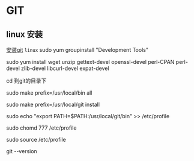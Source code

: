 # GIT
## linux 安装
[安装git](https://blog.csdn.net/qq_28903377/article/details/86148687)
```linux```
sudo yum groupinstall "Development Tools"

sudo yum install wget unzip gettext-devel openssl-devel perl-CPAN perl-devel zlib-devel libcurl-devel expat-devel

cd 到git的目录下

sudo make prefix=/usr/local/bin all

sudo make prefix=/usr/local/git install

sudo echo "export PATH=$PATH:/usr/local/git/bin" >> /etc/profile

sudo chomd 777 /etc/profile

sudo source /etc/profile

git --version
```

